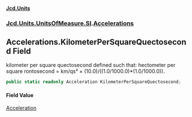 #### [Jcd.Units](index 'index')
### [Jcd.Units.UnitsOfMeasure.SI](Jcd.Units.UnitsOfMeasure.SI 'Jcd.Units.UnitsOfMeasure.SI').[Accelerations](Accelerations 'Jcd.Units.UnitsOfMeasure.SI.Accelerations')

## Accelerations.KilometerPerSquareQuectosecond Field

kilometer per square quectosecond defined such that: hectometer per square rontosecond = km/qs² ×
(10.0)/((1.0/1000.0)*(1.0/1000.0)).

```csharp
public static readonly Acceleration KilometerPerSquareQuectosecond;
```

#### Field Value
[Acceleration](Acceleration 'Jcd.Units.UnitTypes.Acceleration')